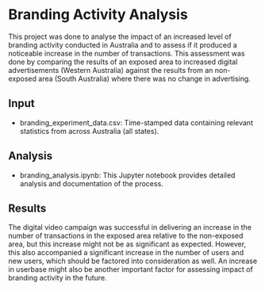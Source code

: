 # Branding Activity Analysis
This project was done to analyse the impact of an increased level of branding activity conducted in Australia and to assess if it produced a noticeable increase in the number of transactions. This assessment was done by comparing the results of an exposed area to increased digital advertisements (Western Australia) against the results from an non-exposed area (South Australia) where there was no change in advertising.

## Input
* branding_experiment_data.csv: Time-stamped data containing relevant statistics from across Australia (all states). 

## Analysis
* branding_analysis.ipynb: This Jupyter notebook provides detailed analysis and documentation of the process.

## Results
The digital video campaign was successful in delivering an increase in the number of transactions in the exposed area relative to the non-exposed area, but this increase might not be as significant as expected. However, this also accompanied a significant increase in the number of users and new users, which should be factored into consideration as well. An increase in userbase might also be another important factor for assessing impact of branding activity in the future.
